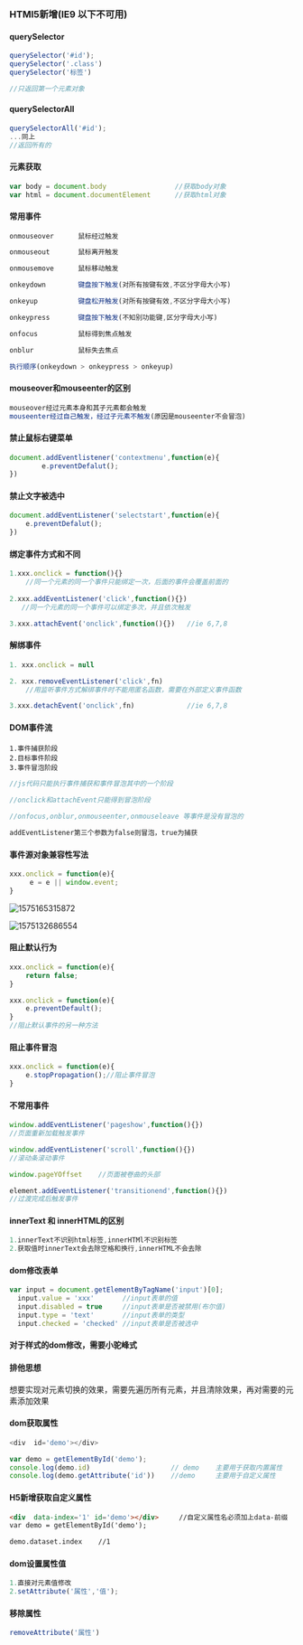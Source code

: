 ### HTMl5新增(IE9 以下不可用)

#### querySelector

 ```javascript
querySelector('#id');
querySelector('.class')
querySelector('标签')

//只返回第一个元素对象
 ```



#### querySelectorAll

  ```javascript
querySelectorAll('#id');
...同上
//返回所有的
  ```



#### 元素获取

```js
var body = document.body      			 //获取body对象
var html = document.documentElement 	 //获取html对象
```



#### 常用事件

```js
onmouseover      鼠标经过触发

onmouseout		 鼠标离开触发

onmousemove		 鼠标移动触发

onkeydown		 键盘按下触发(对所有按键有效,不区分字母大小写)

onkeyup			 键盘松开触发(对所有按键有效,不区分字母大小写)

onkeypress  	 键盘按下触发(不知别功能键,区分字母大小写)

onfocus 		 鼠标得到焦点触发

onblur 			 鼠标失去焦点

执行顺序(onkeydown > onkeypress > onkeyup)
```



#### mouseover和mouseenter的区别

```js
mouseover经过元素本身和其子元素都会触发
mouseenter经过自己触发，经过子元素不触发(原因是mouseenter不会冒泡)
```





#### 禁止鼠标右键菜单

```js
document.addEventlistener('contextmenu',function(e){
		e.preventDefalut();
})
```



#### 禁止文字被选中

```js
document.addEventListener('selectstart',function(e){
	e.preventDefalut();
})
```





#### 绑定事件方式和不同

```js
1.xxx.onclick = function(){}
	//同一个元素的同一个事件只能绑定一次，后面的事件会覆盖前面的
    
2.xxx.addEventListener('click',function(){})
   //同一个元素的同一个事件可以绑定多次，并且依次触发

3.xxx.attachEvent('onclick',function(){})   //ie 6,7,8
```



#### 解绑事件

```js
1. xxx.onclick = null

2. xxx.removeEventListener('click',fn)   
	//用监听事件方式解绑事件时不能用匿名函数，需要在外部定义事件函数

3.xxx.detachEvent('onclick',fn)   			//ie 6,7,8
```



#### DOM事件流

```
1.事件捕获阶段
2.目标事件阶段
3.事件冒泡阶段
```

  ```js
//js代码只能执行事件捕获和事件冒泡其中的一个阶段

//onclick和attachEvent只能得到冒泡阶段

//onfocus,onblur,onmouseenter,onmouseleave 等事件是没有冒泡的

addEventListener第三个参数为false则冒泡，true为捕获
  ```

#### 事件源对象兼容性写法

```js
xxx.onclick = function(e){
	 e = e || window.event;
}
```

![1575165315872](C:\Users\小win\AppData\Roaming\Typora\typora-user-images\1575165315872.png)

![1575132686554](C:\Users\小win\AppData\Roaming\Typora\typora-user-images\1575132686554.png)



#### 阻止默认行为

```js
xxx.onclick = function(e){
	return false;
}

xxx.onclick = function(e){
	e.preventDefault();
}
//阻止默认事件的另一种方法
```



#### 阻止事件冒泡

```js
xxx.onclick = function(e){
    e.stopPropagation();//阻止事件冒泡
}
```

#### 不常用事件

```js
window.addEventListener('pageshow',function(){})
//页面重新加载触发事件

window.addEventListener('scroll',function(){})
//滚动条滚动事件

window.pageYOffset    //页面被卷曲的头部

element.addEventListener('transitionend',function(){})
//过渡完成后触发事件
```





#### innerText 和 innerHTML的区别

```js
1.innerText不识别html标签,innerHTMl不识别标签
2.获取值时innerText会去除空格和换行,innerHTML不会去除
```





#### dom修改表单

```js
var input = document.getElementByTagName('input')[0];
  input.value = 'xxx' 		//input表单的值
  input.disabled = true		//input表单是否被禁用(布尔值)
  input.type = 'text'		//input表单的类型
  input.checked = 'checked' //input表单是否被选中
```



#### 对于样式的dom修改，需要小驼峰式



#### 排他思想

​    想要实现对元素切换的效果，需要先遍历所有元素，并且清除效果，再对需要的元素添加效果





#### dom获取属性

```js
<div  id='demo'></div>

var demo = getElementById('demo');
console.log(demo.id)  					// demo    主要用于获取内置属性
console.log(demo.getAttribute('id'))	//demo	   主要用于自定义属性
```



#### H5新增获取自定义属性

```html
<div  data-index='1' id='demo'></div>     //自定义属性名必须加上data-前缀
var demo = getElementById('demo');

demo.dataset.index    //1
```





#### dom设置属性值

```js
1.直接对元素值修改
2.setAttribute('属性','值');
```



#### 移除属性

```js
removeAttribute('属性')
```

